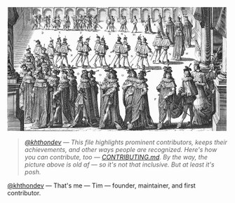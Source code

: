 <img src="assets/community.png" width="500" alt="Community">

> _[@khthondev](https://github.com/khthondev) — This file highlights prominent contributors, keeps their achievements, and other ways people are recognized. Here's how you can contribute, too — [CONTRIBUTING.md](CONTRIBUTING.md). By the way, the picture above is old af — so it's not that inclusive. But at least it's posh._

[@khthondev](https://github.com/khthondev/edupunk-os) — That's me — Tim — founder, maintainer, and first contributor.